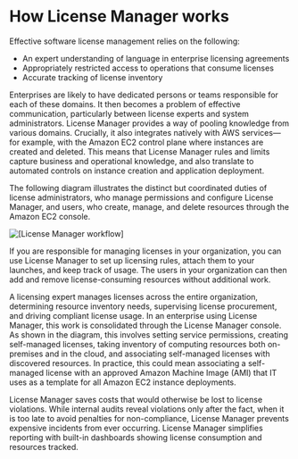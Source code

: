# How License Manager works<a name="license-manager-overview"></a>

Effective software license management relies on the following:
+ An expert understanding of language in enterprise licensing agreements
+ Appropriately restricted access to operations that consume licenses
+ Accurate tracking of license inventory 

Enterprises are likely to have dedicated persons or teams responsible for each of these domains\. It then becomes a problem of effective communication, particularly between license experts and system administrators\. License Manager provides a way of pooling knowledge from various domains\. Crucially, it also integrates natively with AWS services—for example, with the Amazon EC2 control plane where instances are created and deleted\. This means that License Manager rules and limits capture business and operational knowledge, and also translate to automated controls on instance creation and application deployment\. 

The following diagram illustrates the distinct but coordinated duties of license administrators, who manage permissions and configure License Manager, and users, who create, manage, and delete resources through the Amazon EC2 console\.

![\[License Manager workflow\]](http://docs.aws.amazon.com/license-manager/latest/userguide/images/process.png)

If you are responsible for managing licenses in your organization, you can use License Manager to set up licensing rules, attach them to your launches, and keep track of usage\. The users in your organization can then add and remove license\-consuming resources without additional work\.

A licensing expert manages licenses across the entire organization, determining resource inventory needs, supervising license procurement, and driving compliant license usage\. In an enterprise using License Manager, this work is consolidated through the License Manager console\. As shown in the diagram, this involves setting service permissions, creating self\-managed licenses, taking inventory of computing resources both on\-premises and in the cloud, and associating self\-managed licenses with discovered resources\. In practice, this could mean associating a self\-managed license with an approved Amazon Machine Image \(AMI\) that IT uses as a template for all Amazon EC2 instance deployments\.

License Manager saves costs that would otherwise be lost to license violations\. While internal audits reveal violations only after the fact, when it is too late to avoid penalties for non\-compliance, License Manager prevents expensive incidents from ever occurring\. License Manager simplifies reporting with built\-in dashboards showing license consumption and resources tracked\.
